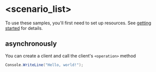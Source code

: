 # <scenario_list>

To use these samples, you'll first need to set up resources. See [getting started](https://github.com/Azure/azure-sdk-for-net/blob/main/sdk/eventgrid/Azure.Messaging.EventGrid.Namespaces/README.md#getting-started) for details.

## <scenario> asynchronously

You can create a client and call the client's `<operation>` method

<!-- please refer to <https://github.com/Azure/azure-sdk-for-net/main/sdk/template/Azure.Template/samples/Sample1_HelloWorldAsync.md> to write sample readme file. -->
```C# Snippet:Azure_Messaging_EventGrid_Namespaces_ScenarioAsync
Console.WriteLine("Hello, world!");
```

